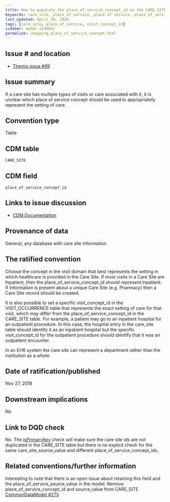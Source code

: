 ```yaml
--- 
title: How to populate the place_of_service_concept_id in the CARE_SITE table 
keywords: care_site, place_of_service, place of service, place_of_service_concept_id, place of service concept id 
last_updated: April 10, 2024 
tags: [care_site, place_of_service, visit_concept_id] 
sidebar: mydoc_sidebar 
permalink: /mapping_place_of_service_concept.html 
--- 
```


## Issue # and location

- [Themis issue #99](https://github.com/OHDSI/Themis/issues/99)

## Issue summary
If a care site has multiple types of visits or care associated with it, it is unclear which place of service concept should be used to appropriately represent the setting of care.

## Convention type
Table

## CDM table
`CARE_SITE`

## CDM field
`place_of_service_concept_id`

## Links to issue discussion

- [CDM Documentation](https://ohdsi.github.io/CommonDataModel/cdm54.html#care_site)   

## Provenance of data
General, any database with care site information

## The ratified convention

Choose the concept in the visit domain that best represents the setting in which healthcare is provided in the Care Site. If most visits in a Care Site are Inpatient, then the place_of_service_concept_id should represent Inpatient. If information is present about a unique Care Site (e.g. Pharmacy) then a Care Site record should be created.

It is also possible to set a specific visit_concept_id in the VISIT_OCCURRENCE table that represents the exact setting of care for that visit, which may differ from the place_of_service_concept_id in the CARE_SITE table. For example, a patient may go to an inpatient hospital for an outpatient procedure. In this case, the hospital entry in the care_site table should identify it as an inpatient hospital but the specific visit_concept_id for the outpatient procedure should identify that it was an outpatient encounter.

In an EHR system the care site can represent a department rather than the institution as a whole.

## Date of ratification/published
Nov 27, 2018

## Downstream implications
No

## Link to DQD check
No. The [isPrimaryKey](https://ohdsi.github.io/DataQualityDashboard/articles/checks/isPrimaryKey.html) check will make sure the care site ids are not duplicated in the CARE_SITE table but there is no explicit check for the same care_site_source_value and different place_of_service_concept_ids. 

## Related conventions/further information
Interesting to note that there is an open issue about retaining this field and the place_of_service_source_value in the model: Remove place_of_service_concept_id and source_value from CARE_SITE [CommonDataModel #273](https://github.com/OHDSI/CommonDataModel/issues/273)
